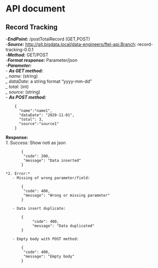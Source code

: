 # API document

## Record Tracking
-***EndPoint:*** /postTotalRecord (GET,POST)  
-***Source:*** http://git.bigdata.local/data-engineers/ftel-api.Branch: record-tracking-0.0.1  
-***Method:*** GET/POST  
-***Format response:*** Parameter/json  
-***Parameter:***  
	- ***As GET method:***  
	*_ name:* (string)  
	*_ dataDate:* a string format “yyyy-mm-dd”  
	*_ total:* (int)  
	*_ source:* (string)  
	- ***As POST method:***  
```
 	{ 
	  "name":"name1", 
	  "dataDate": "2020-11-01", 
	  "total": 3, 
	  "source":"source1" 
	} 	
```
**Response:**  
	*1. Success:* Show noti as json  
```
	   {  
	  	"code": 200,  
		"message": "Data inserted"  
	   }  
```
	*2. Error:*  
	   - Missing of wrong parameter/field:  
```
	   {  
	  	"code": 400,  
		"message": "Wrong or missing parameter"    
	   }  
```
	   - Data insert duplicate:   
```
	   {  
	        "code": 400,   
	        "message": "Data duplicated"  
	   }  
``` 
	   - Empty body with POST method:  

```
	   {  
		"code": 400,   
		"message": "Empty body"   
	   }  
```
